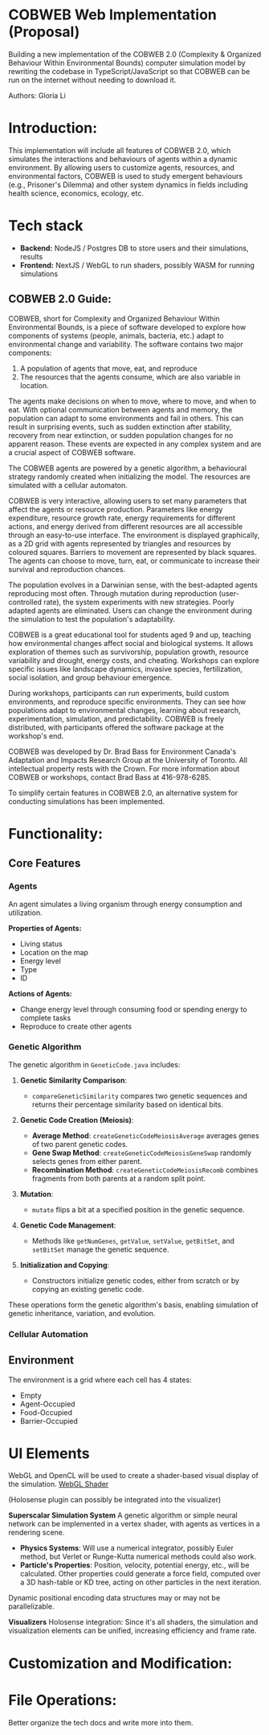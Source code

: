 # **COBWEB Web Implementation (Proposal)**

Building a new implementation of the COBWEB 2.0 (Complexity & Organized Behaviour Within Environmental Bounds) computer simulation model by rewriting the codebase in TypeScript/JavaScript so that COBWEB can be run on the internet without needing to download it.

Authors: Gloria Li

# **Introduction:**

This implementation will include all features of COBWEB 2.0, which simulates the interactions and behaviours of agents within a dynamic environment. By allowing users to customize agents, resources, and environmental factors, COBWEB is used to study emergent behaviours (e.g., Prisoner's Dilemma) and other system dynamics in fields including health science, economics, ecology, etc.

# **Tech stack**
- **Backend:** NodeJS / Postgres DB to store users and their simulations, results
- **Frontend:** NextJS / WebGL to run shaders, possibly WASM for running simulations

## **COBWEB 2.0 Guide:**

COBWEB, short for Complexity and Organized Behaviour Within Environmental Bounds, is a piece of software developed to explore how components of systems (people, animals, bacteria, etc.) adapt to environmental change and variability. The software contains two major components:
1. A population of agents that move, eat, and reproduce
2. The resources that the agents consume, which are also variable in location.

The agents make decisions on when to move, where to move, and when to eat. With optional communication between agents and memory, the population can adapt to some environments and fail in others. This can result in surprising events, such as sudden extinction after stability, recovery from near extinction, or sudden population changes for no apparent reason. These events are expected in any complex system and are a crucial aspect of COBWEB software.

The COBWEB agents are powered by a genetic algorithm, a behavioural strategy randomly created when initializing the model. The resources are simulated with a cellular automaton.

COBWEB is very interactive, allowing users to set many parameters that affect the agents or resource production. Parameters like energy expenditure, resource growth rate, energy requirements for different actions, and energy derived from different resources are all accessible through an easy-to-use interface. The environment is displayed graphically, as a 2D grid with agents represented by triangles and resources by coloured squares. Barriers to movement are represented by black squares. The agents can choose to move, turn, eat, or communicate to increase their survival and reproduction chances.

The population evolves in a Darwinian sense, with the best-adapted agents reproducing most often. Through mutation during reproduction (user-controlled rate), the system experiments with new strategies. Poorly adapted agents are eliminated. Users can change the environment during the simulation to test the population's adaptability.

COBWEB is a great educational tool for students aged 9 and up, teaching how environmental changes affect social and biological systems. It allows exploration of themes such as survivorship, population growth, resource variability and drought, energy costs, and cheating. Workshops can explore specific issues like landscape dynamics, invasive species, fertilization, social isolation, and group behaviour emergence.

During workshops, participants can run experiments, build custom environments, and reproduce specific environments. They can see how populations adapt to environmental changes, learning about research, experimentation, simulation, and predictability. COBWEB is freely distributed, with participants offered the software package at the workshop's end.

COBWEB was developed by Dr. Brad Bass for Environment Canada's Adaptation and Impacts Research Group at the University of Toronto. All intellectual property rests with the Crown. For more information about COBWEB or workshops, contact Brad Bass at 416-978-6285.

To simplify certain features in COBWEB 2.0, an alternative system for conducting simulations has been implemented.

# **Functionality:**

## **Core Features**

### Agents

An agent simulates a living organism through energy consumption and utilization.

**Properties of Agents:**
- Living status
- Location on the map
- Energy level
- Type
- ID

**Actions of Agents:**
- Change energy level through consuming food or spending energy to complete tasks
- Reproduce to create other agents

### Genetic Algorithm

The genetic algorithm in `GeneticCode.java` includes:

1. **Genetic Similarity Comparison**:
   - `compareGeneticSimilarity` compares two genetic sequences and returns their percentage similarity based on identical bits.

2. **Genetic Code Creation (Meiosis)**:
   - **Average Method**: `createGeneticCodeMeiosisAverage` averages genes of two parent genetic codes.
   - **Gene Swap Method**: `createGeneticCodeMeiosisGeneSwap` randomly selects genes from either parent.
   - **Recombination Method**: `createGeneticCodeMeiosisRecomb` combines fragments from both parents at a random split point.

3. **Mutation**:
   - `mutate` flips a bit at a specified position in the genetic sequence.

4. **Genetic Code Management**:
   - Methods like `getNumGenes`, `getValue`, `setValue`, `getBitSet`, and `setBitSet` manage the genetic sequence.

5. **Initialization and Copying**:
   - Constructors initialize genetic codes, either from scratch or by copying an existing genetic code.

These operations form the genetic algorithm's basis, enabling simulation of genetic inheritance, variation, and evolution.

### Cellular Automation

## Environment

The environment is a grid where each cell has 4 states:
- Empty
- Agent-Occupied
- Food-Occupied
- Barrier-Occupied

# **UI Elements**

WebGL and OpenCL will be used to create a shader-based visual display of the simulation. [WebGL Shader](https://developer.mozilla.org/en-US/docs/Web/API/WebGLShader)

(Holosense plugin can possibly be integrated into the visualizer)

**Superscalar Simulation System**
A genetic algorithm or simple neural network can be implemented in a vertex shader, with agents as vertices in a rendering scene.
- **Physics Systems**: Will use a numerical integrator, possibly Euler method, but Verlet or Runge-Kutta numerical methods could also work.
- **Particle's Properties**: Position, velocity, potential energy, etc., will be calculated. Other properties could generate a force field, computed over a 3D hash-table or KD tree, acting on other particles in the next iteration.

Dynamic positional encoding data structures may or may not be parallelizable.

**Visualizers**
Holosense integration: Since it's all shaders, the simulation and visualization elements can be unified, increasing efficiency and frame rate.

# **Customization and Modification:**

# **File Operations:**

Better organize the tech docs and write more into them.

